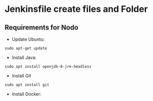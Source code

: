 # Jenkinsfile create files and Folder

## Requirements for Nodo

- Update Ubuntu:

`sudo apt-get update`

- Install Java:

`sudo apt install openjdk-8-jre-headless`

- Install Git

`sudo apt install git`

- Install Docker: